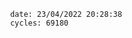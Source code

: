 

                date: 23/04/2022 20:28:38
                cycles: 69180

                         